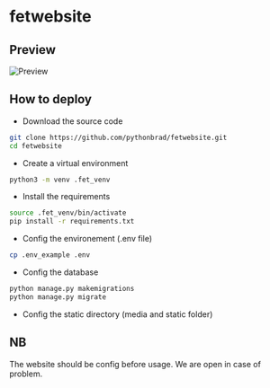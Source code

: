 # fetwebsite

## Preview
![Preview](https://repository-images.githubusercontent.com/543677366/2dc949b7-baa9-4e81-a7fb-c29b1c5c589f)

## How to deploy
- Download the source code
```sh
git clone https://github.com/pythonbrad/fetwebsite.git
cd fetwebsite
```
- Create a virtual environment
```sh
python3 -m venv .fet_venv
```
- Install the requirements
```sh
source .fet_venv/bin/activate
pip install -r requirements.txt
```
- Config the environement (.env file)
```sh
cp .env_example .env
```
- Config the database
```sh
python manage.py makemigrations
python manage.py migrate
```
- Config the static directory (media and static folder)


## NB
The website should be config before usage. We are open in case of problem.
